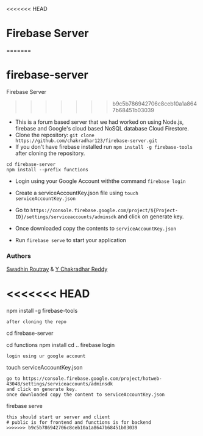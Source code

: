 <<<<<<< HEAD
# Firebase Server
=======
# firebase-server
Firebase Server
>>>>>>> b9c5b786942706c8ceb10a1a8647b68451b03039

- This is a forum based server that we had worked on using Node.js, firebase and Google's cloud based NoSQL database Cloud Firestore.
- Clone the repository:
``
git clone https://github.com/chakradhar123/firebase-server.git
``
- If you don't have firebase installed run `npm install -g firebase-tools` after cloning the repository.
```
cd firebase-server
npm install --prefix functions
```
- Login using your Google Account withthe command `firebase login`
- Create a serviceAccountKey.json file using `touch serviceAccountKey.json`


- Go to `https://console.firebase.google.com/project/${Project-ID}/settings/serviceaccounts/adminsdk` and click on generate key.
- Once downloaded copy the contents to `serviceAccountKey.json`
- Run `firebase serve` to start your application

### Authors
 [Swadhin Routray](https://github.com/swadhinroutray) & [Y Chakradhar Reddy](https://github.com/chakradhar123)

<<<<<<< HEAD
=======
npm install -g firebase-tools
```
after cloning the repo
```
cd firebase-server

cd functions
npm install
cd ..
firebase login
```
login using ur google account
```
touch serviceAccountKey.json
```
go to https://console.firebase.google.com/project/hotweb-43048/settings/serviceaccounts/adminsdk
and click on generate key.
once downloaded copy the content to serviceAccountKey.json
```
firebase serve
```
this should start ur server and client 
# public is for frontend and functions is for backend
>>>>>>> b9c5b786942706c8ceb10a1a8647b68451b03039
